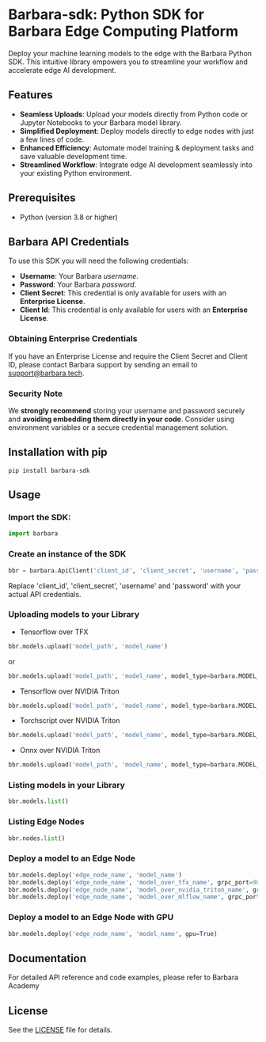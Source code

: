 # Barbara-sdk: Python SDK for Barbara Edge Computing Platform

Deploy your machine learning models to the edge with the Barbara Python SDK. This intuitive library empowers you to streamline your workflow and accelerate edge AI development.

## Features

* **Seamless Uploads**: Upload your models directly from Python code or Jupyter Notebooks to your Barbara model library.
* **Simplified Deployment**: Deploy models directly to edge nodes with just a few lines of code.
* **Enhanced Efficiency**: Automate model training & deployment tasks and save valuable development time.
* **Streamlined Workflow**: Integrate edge AI development seamlessly into your existing Python environment.

## Prerequisites

* Python (version 3.8 or higher)

## Barbara API Credentials

To use this SDK you will need the following credentials:

* **Username**: Your Barbara *username*.
* **Password**: Your Barbara *password*.
* **Client Secret**: This credential is only available for users with an **Enterprise License**.
* **Client Id**: This credential is only available for users with an **Enterprise License**.

### Obtaining Enterprise Credentials

If you have an Enterprise License and require the Client Secret and Client ID, please contact Barbara support by sending an email to [support@barbara.tech](mailto:support@barbara.tech).

### Security Note

We **strongly recommend** storing your username and password securely and **avoiding embedding them directly in your code**. Consider using environment variables or a secure credential management solution.

## Installation with pip

```console
pip install barbara-sdk
```

## Usage

### Import the SDK:

```python
import barbara
```

### Create an instance of the SDK

```python
bbr = barbara.ApiClient('client_id', 'client_secret', 'username', 'password')
```

Replace 'client_id', 'client_secret', 'username' and 'password' with your actual API credentials.

### Uploading models to your Library

- Tensorflow over TFX

```python
bbr.models.upload('model_path', 'model_name')
```
or
```python
bbr.models.upload('model_path', 'model_name', model_type=barbara.MODEL_TYPE=TENSORFLOW_SAVED_MODEL, engine=barbara.ENGINE_TYPE.TENSORFLOW_TFX)
```

- Tensorflow over NVIDIA Triton

```python
bbr.models.upload('model_path', 'model_name', model_type=barbara.MODEL_TYPE.TENSORFLOW_SAVED_MODEL, engine=barbara.ENGINE_TYPE.NVIDIA_TRITON)
```

- Torchscript over NVIDIA Triton

```python
bbr.models.upload('model_path', 'model_name', model_type=barbara.MODEL_TYPE.PYTORCH_TORCHSCRIPT, engine=barbara.ENGINE_TYPE.NVIDIA_TRITON)
```

- Onnx over NVIDIA Triton

```python
bbr.models.upload('model_path', 'model_name', model_type=barbara.MODEL_TYPE.ONNX, engine=barbara.ENGINE_TYPE.NVIDIA_TRITON)
```

### Listing models in your Library

```python
bbr.models.list()
```

### Listing Edge Nodes

```python
bbr.nodes.list()
```

### Deploy a model to an Edge Node

```python
bbr.models.deploy('edge_node_name', 'model_name')
bbr.models.deploy('edge_node_name', 'model_over_tfx_name', grpc_port=9000, rest_port=9001)
bbr.models.deploy('edge_node_name', 'model_over_nvidia_triton_name', grpc_port=9000, rest_port=9001, monitoring_port=9002)
bbr.models.deploy('edge_node_name', 'model_over_mlflow_name', grpc_port=9000, rest_port=9001, monitoring_port=9002, release_notes='-Added new classes\n-Improved performance')
```

### Deploy a model to an Edge Node with GPU

```python
bbr.models.deploy('edge_node_name', 'model_name', gpu=True)
```

## Documentation

For detailed API reference and code examples, please refer to Barbara Academy



## License

See the [LICENSE](./_LICENSE) file for details.